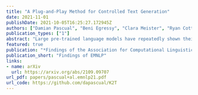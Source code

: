 ```yaml
---
title: "A Plug-and-Play Method for Controlled Text Generation"
date: 2021-11-01
publishDate: 2021-10-05T16:25:27.172945Z
authors: ["Damian Pascual", "Beni Egressy", "Clara Meister", "Ryan Cotterell", "Roger Wattenhofer"]
publication_types: ["1"]
abstract: "Large pre-trained language models have repeatedly shown their ability to produce fluent text. Yet even when starting from a prompt, generation can continue in many plausible directions. Current decoding methods with the goal of controlling generation, e.g., to ensure specific words are included, either require additional models or fine-tuning, or work poorly when the task at hand is semantically unconstrained, e.g., story generation. In this work, we present a plug-and-play decoding method for controlled language generation that is so simple and intuitive, it can be described in a single sentence: given a topic or keyword, we add a shift to the probability distribution over our vocabulary towards semantically similar words. We show how annealing this distribution can be used to impose hard constraints on language generation, something no other plug-and-play method is currently able to do with SOTA language generators. Despite the simplicity of this approach, we see it works incredibly well in practice: decoding from GPT-2 leads to diverse and fluent sentences while guaranteeing the appearance of given guide words. We perform two user studies, revealing that (1) our method outperforms competing methods in human evaluations; and (2) forcing the guide words to appear in the generated text has no impact on the fluency of the generated text."
featured: true
publication: "*Findings of the Association for Computational Linguistics: EMNLP 2021*"
publication_short: "Findings of EMNLP"
links:
- name: arXiv
  url: https://arxiv.org/abs/2109.09707
url_pdf: papers/pascual+al.emnlp21.pdf
url_code: https://github.com/dapascual/K2T
---
```


